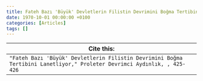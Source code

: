 ```yaml
---
title: Fateh Bazı 'Büyük' Devletlerin Filistin Devrimini Boğma Tertibini Lanetliyor
date: 1970-10-01 00:00:00 +0100
categories: [Articles]
tags: []
---
```




| Cite this:   |
|--------|
| ```"Fateh Bazı 'Büyük' Devletlerin Filistin Devrimini Boğma Tertibini Lanetliyor," Proleter Devrimci Aydınlık, , 425-426```

 